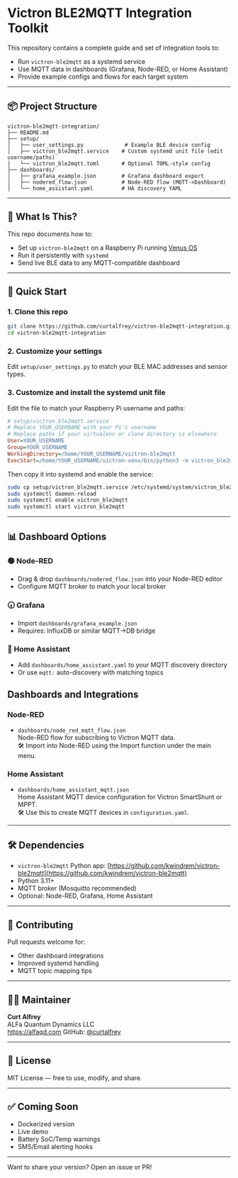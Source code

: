 # Victron BLE2MQTT Integration Toolkit

This repository contains a complete guide and set of integration tools to:
- Run `victron-ble2mqtt` as a systemd service
- Use MQTT data in dashboards (Grafana, Node-RED, or Home Assistant)
- Provide example configs and flows for each target system

---

## 📦 Project Structure

```
victron-ble2mqtt-integration/
├── README.md
├── setup/
│   ├── user_settings.py             # Example BLE device config
│   ├── victron_ble2mqtt.service    # Custom systemd unit file (edit username/paths)
│   └── victron_ble2mqtt.toml       # Optional TOML-style config
├── dashboards/
│   ├── grafana_example.json        # Grafana dashboard export
│   ├── nodered_flow.json           # Node-RED flow (MQTT->Dashboard)
│   └── home_assistant.yaml         # HA discovery YAML
```

---

## 🧠 What Is This?
This repo documents how to:
- Set up `victron-ble2mqtt` on a Raspberry Pi running [Venus OS](https://github.com/victronenergy/venus/wiki)
- Run it persistently with `systemd`
- Send live BLE data to any MQTT-compatible dashboard

---

## 🚀 Quick Start

### 1. Clone this repo
```bash
git clone https://github.com/curtalfrey/victron-ble2mqtt-integration.git
cd victron-ble2mqtt-integration
```

### 2. Customize your settings
Edit `setup/user_settings.py` to match your BLE MAC addresses and sensor types.

### 3. Customize and install the systemd unit file
Edit the file to match your Raspberry Pi username and paths:
```ini
# setup/victron_ble2mqtt.service
# Replace YOUR_USERNAME with your Pi's username
# Replace paths if your virtualenv or clone directory is elsewhere
User=YOUR_USERNAME
Group=YOUR_USERNAME
WorkingDirectory=/home/YOUR_USERNAME/victron-ble2mqtt
ExecStart=/home/YOUR_USERNAME/victron-venv/bin/python3 -m victron_ble2mqtt publish-loop
```
Then copy it into systemd and enable the service:
```bash
sudo cp setup/victron_ble2mqtt.service /etc/systemd/system/victron_ble2mqtt.service
sudo systemctl daemon-reload
sudo systemctl enable victron_ble2mqtt
sudo systemctl start victron_ble2mqtt
```

---

## 📊 Dashboard Options

### 🟢 Node-RED
- Drag & drop `dashboards/nodered_flow.json` into your Node-RED editor
- Configure MQTT broker to match your local broker

### 🕣 Grafana
- Import `dashboards/grafana_example.json`
- Requires: InfluxDB or similar MQTT→DB bridge

### 🔵 Home Assistant
- Add `dashboards/home_assistant.yaml` to your MQTT discovery directory
- Or use `mqtt:` auto-discovery with matching topics


## Dashboards and Integrations

### Node-RED
- `dashboards/node_red_mqtt_flow.json`  
  Node-RED flow for subscribing to Victron MQTT data.  
  🛠️ Import into Node-RED using the Import function under the main menu.

### Home Assistant
- `dashboards/home_assistant_mqtt.json`  
  Home Assistant MQTT device configuration for Victron SmartShunt or MPPT.  
  🛠️ Use this to create MQTT devices in `configuration.yaml`.



---

## 🛠️ Dependencies
- `victron-ble2mqtt` Python app: [https://github.com/kwindrem/victron-ble2mqtt](https://github.com/kwindrem/victron-ble2mqtt)
- Python 3.11+
- MQTT broker (Mosquitto recommended)
- Optional: Node-RED, Grafana, Home Assistant

---

## 📮 Contributing
Pull requests welcome for:
- Other dashboard integrations
- Improved systemd handling
- MQTT topic mapping tips

---

## 🧑‍👷 Maintainer
**Curt Alfrey**  
ALFa Quantum Dynamics LLC  
https://alfaqd.com
GitHub: [@curtalfrey](https://github.com/curtalfrey)

---

## 📘 License
MIT License — free to use, modify, and share.

---

## ✅ Coming Soon
- Dockerized version
- Live demo
- Battery SoC/Temp warnings
- SMS/Email alerting hooks

---

Want to share your version? Open an issue or PR!
